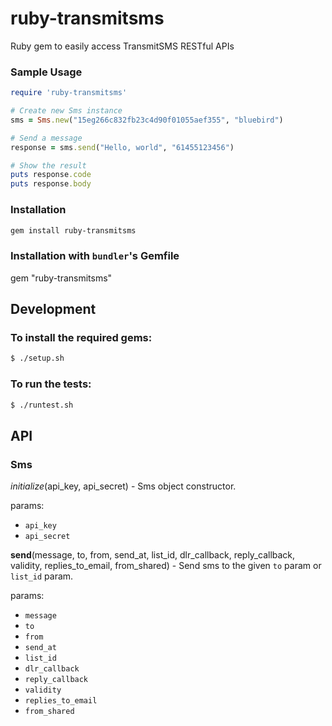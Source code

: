 ruby-transmitsms
================

Ruby gem to easily access TransmitSMS RESTful APIs

### Sample Usage
```ruby
require 'ruby-transmitsms'

# Create new Sms instance
sms = Sms.new("15eg266c832fb23c4d90f01055aef355", "bluebird")

# Send a message
response = sms.send("Hello, world", "61455123456")

# Show the result
puts response.code
puts response.body
```

### Installation
```sh
gem install ruby-transmitsms
```

### Installation with `bundler`'s Gemfile
gem "ruby-transmitsms"

## Development

### To install the required gems:
```sh
$ ./setup.sh
```

### To run  the tests:
```sh
$ ./runtest.sh
```
## API

### Sms

*initialize*(api_key, api_secret) - Sms object constructor.

params:
* `api_key`
* `api_secret`

**send**(message, to, from, send_at, list_id, dlr_callback, reply_callback, validity, replies_to_email, from_shared) - Send sms to the given `to` param or `list_id` param.

params:
* `message`
* `to`
* `from`
* `send_at`
* `list_id`
* `dlr_callback`
* `reply_callback`
* `validity`
* `replies_to_email`
* `from_shared`
